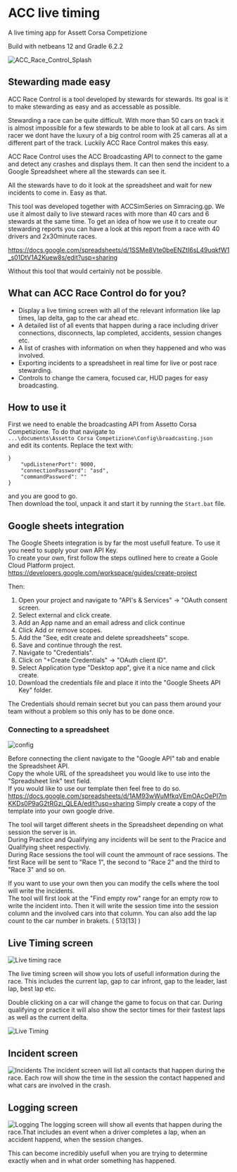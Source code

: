 # ACC live timing
 A live timing app for Assett Corsa Competizione
 
Build with netbeans 12 and Gradle 6.2.2

![ACC_Race_Control_Splash](https://user-images.githubusercontent.com/25527438/116937032-eeecba80-ac68-11eb-8ffa-1c2b009a2e05.png)

## Stewarding made easy
ACC Race Control is a tool developed by stewards for stewards. Its goal is it to make stewarding as easy and as accessable as possible.

Stewarding a race can be quite difficult.
With more than 50 cars on track it is almost impossible for a few stewards to be able to look at all cars.
As sim racer we dont have the luxury of a big control room with 25 cameras all at a different part of the track.
Luckily ACC Race Control makes this easy.

ACC Race Control uses the ACC Broadcasting API to connect to the game and detect any crashes and displays them.
It can then send the incident to a Google Spreadsheet where all the stewards can see it.

All the stewards have to do it look at the spreadsheet and wait for new incidents to come in.
Easy as that.

This tool was developed together with ACCSimSeries on Simracing.gp.
We use it almost daily to live steward races with more than 40 cars and 6 stewards at the same time.
To get an idea of how we use it to create our stewarding reports you can have a look at this report from a race with 40 drivers and 2x30minute races.

https://docs.google.com/spreadsheets/d/1SSMe8Vte0beENZtI6sL49uqkfW1_s01DtV1A2Kuew8s/edit?usp=sharing

Without this tool that would certainly not be possible.


## What can ACC Race Control do for you?

* Display a live timing screen  with all of the relevant information like lap times, lap delta, gap to the car ahead etc.
* A detailed list of all events that happen during a race including driver connections, disconnects, lap completed, accidents, session changes etc.
* A list of crashes with information on when they happened and who was involved.
* Exporting incidents to a spreadsheet in real time for live or post race stewarding.
* Controls to change the camera, focused car, HUD pages for easy broadcasting.

## How to use it

First we need to enable the broadcasting API from Assetto Corsa Competizione.
To do that navigate to  
`...\documents\Assetto Corsa Competizione\Config\broadcasting.json`  
and edit its contents.
Replace the text with:
```
}
    "updListenerPort": 9000,
    "connectionPassword": "asd",
    "commandPassword": ""
}
```
and you are good to go.  
Then download the tool, unpack it and start it by running the `Start.bat` file.

## Google sheets integration

The Google Sheets integration is by far the most usefull feature.
To use it you need to supply your own API Key.  
To create your own, first follow the steps outlined here to create a Goole Cloud Platform project.  
https://developers.google.com/workspace/guides/create-project

Then:  
1) Open your project and navigate to "API's & Services" -> "OAuth consent screen.
2) Select external and click create.
3) Add an App name and an email adress and click continue
4) Click Add or remove scopes.
5) Add the "See, edit create and delete spreadsheets" scope.
6) Save and continue through the rest.
7) Navigate to "Credentials".
8) Click on "+Create Credentials" -> "OAuth client ID".
9) Select Application type "Desktop app", give it a nice name and click create.
10) Download the credentials file and place it into the "Google Sheets API Key" folder.

The Credentials should remain secret but you can pass them around your team without a problem so this only has to be done once.

### Connecting to a spreadsheet

![config](https://user-images.githubusercontent.com/25527438/116941363-d03df200-ac6f-11eb-9879-7c271a6220bc.PNG)

Before connecting the client navigate to the "Google API" tab and enable the Spreadsheet API.  
Copy the whole URL of the spreadsheet you would like to use into the "Spreadsheet link" text field.  
If you would like to use our template then feel free to do so.  
https://docs.google.com/spreadsheets/d/1AM93wWuMfkqVEmOAcOePI7mKKDs0P9aG2tRGzi_QLEA/edit?usp=sharing
Simply create a copy of the template into your own google drive.

The tool will target different sheets in the Spreadsheet depending on what session the server is in.  
During Practice and Qualifying any incidents will be sent to the Pracice and Qualifying sheet respectivly.  
During Race sessions the tool will count the ammount of race sessions.
The first Race will be sent to "Race 1", the second to "Race 2" and the third to "Race 3" and so on.

If you want to use your own then you can modify the cells where the tool will write the incidents.  
The tool will first look at the "Find empty row" range for an empty row to write the incident into.
Then it will write the session time into the session column and the involved cars into that column.
You can also add the lap count to the car number in brakets. ( 513[13] )




## Live Timing screen
![Live timing race](https://user-images.githubusercontent.com/25527438/116937657-dc26b580-ac69-11eb-8815-a1c9cca8b85a.PNG)

The live timing screen will show you lots of usefull information during the race. This includes the current lap, gap to car infront, gap to the leader, last lap, best lap etc.

Double clicking on a car will change the game to focus on that car.
During qualifying or practice it will also show the sector times for their fastest laps as well as the current delta.

![Live Timing](https://user-images.githubusercontent.com/25527438/116937663-de890f80-ac69-11eb-9efa-046a21aa4d99.PNG)

## Incident screen
![Incidents](https://user-images.githubusercontent.com/25527438/116937682-e5b01d80-ac69-11eb-8d15-baaa67555194.PNG)
The incident screen will list all contacts that happen during the race. Each row will show the time in the session the contact happened and what cars are involved in the crash.

## Logging screen
![Logging](https://user-images.githubusercontent.com/25527438/116937695-eb0d6800-ac69-11eb-88c9-5b6f831fb654.PNG)
The logging screen will show all events that happen during the race.That includes an event when a driver completes a lap, when an accident happend, when the session changes.

This can become incredibly usefull when you are trying to determine exactly when and in what order something has happened.




